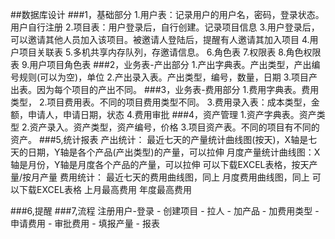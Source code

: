 ##数据库设计
###1，基础部分
	1.用户表：记录用户的用户名，密码，登录状态。用户自行注册
	2.项目表：用户登录后，自行创建。记录项目信息
	3.用户登录后，可以邀请其他人员加入该项目。被邀请人登陆后，提醒有人邀请其加入项目
	4.用户项目关联表
	5.多机共享内存队列，存邀请信息。
	6.角色表
	7.权限表
	8.角色权限表
	9.用户项目角色表
###2，业务表-产出部分
	1.产出字典表。产出类型，产出编号规则(可以为空)，单位
	2.产出录入表。产出类型，编号，数量，日期
	3.项目产出表。因为每个项目的产出不同。
###3，业务表-费用部分
	1.费用字典表。费用类型，
	2.项目费用表。不同的项目费用类型不同。
	3.费用录入表：成本类型，金额，申请人，申请日期，状态
	4.费用审批
###4，资产管理
	1.资产字典表。资产类型
	2.资产录入。资产类型，资产编号，价格
	3.项目资产表。不同的项目有不同的资产。
###5,统计报表
	产出统计：
		最近七天的产量统计曲线图(按天)，X轴是七天的日期，Y轴是各个产品(产出类型)的产量，可以拉伸
		月度产量统计曲线图：X轴是月份，Y轴是月度各个产品的产量，可以拉伸
		可以下载EXCEL表格，按天产量/按月产量
	费用统计：
		最近七天的费用曲线图，同上
		月度费用曲线图，同上
		可以下载EXCEL表格
		上月最高费用
		年度最高费用		
		
###6,提醒
###7,流程
	注册用户-登录 	- 创建项目 - 拉人
					   - 加产品
					   - 加费用类型
			  	- 申请费用
			  	- 审批费用
			  	- 填报产量
			  	- 报表
			  	
			  	